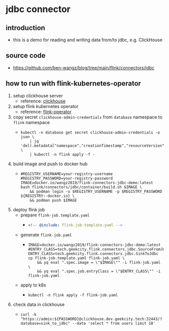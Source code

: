 # jdbc connector

## introduction

* this is a demo for reading and writing data from/to jdbc, e.g. ClickHouse

## source code

* https://github.com/ben-wangz/blog/tree/main/flink/connectors/jdbc

## how to run with flink-kubernetes-operator

1. setup clickhouse server
    * reference: [clickhouse](../../kubernetes/argocd/database/clickhouse/README.md)
2. setup flink kubernetes operator
    * reference: [flink-operator](../../kubernetes/argocd/flink/README.md)
3. copy secret `clickhouse-admin-credentials` from `database` namespace to `flink` namespace
    * ```shell
      kubectl -n database get secret clickhouse-admin-credentials -o json \
          | jq 'del(.metadata["namespace","creationTimestamp","resourceVersion","selfLink","uid"])' \
          | kubectl -n flink apply -f -
      ```
4. build image and push to docker hub
    * ```shell
      #REGISTRY_USERNAME=your-registry-username
      #REGISTRY_PASSWORD=your-registry-password
      IMAGE=docker.io/wangz2019/flink-connectors-jdbc-demo:latest
      bash flink/connectors/jdbc/container/build.sh $IMAGE \
          && podman login -u $REGISTRY_USERNAME -p $REGISTRY_PASSWORD ${REGISTRY:-docker.io} \
          && podman push $IMAGE
      ```
5. deploy flink job
    * prepare `flink-job.template.yaml`
        + ```yaml
          <!-- @include: flink-job-template.yaml -->
          ```
    * generate `flink-job.yaml`
        + ```shell
          IMAGE=docker.io/wangz2019/flink-connectors-jdbc-demo:latest
          #ENTRY_CLASS=tech.geekcity.flink.connectors.jdbc.SourceFromJdbc
          ENTRY_CLASS=tech.geekcity.flink.connectors.jdbc.SinkToJdbc
          cp flink-job.template.yaml flink-job.yaml \
              && yq eval ".spec.image = \"$IMAGE\"" -i flink-job.yaml \
              && yq eval ".spec.job.entryClass = \"$ENTRY_CLASS\"" -i flink-job.yaml
          ```
    * apply to k8s
        + ```shell
          kubectl -n flink apply -f flink-job.yaml
          ```
6. check data in clickhouse
    * ```shell
      curl -k "https://admin:${PASSWORD}@clickhouse.dev.geekcity.tech:32443/?database=sink_to_jdbc" --data 'select * from users limit 10'
      ```